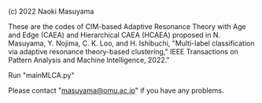 
(c) 2022 Naoki Masuyama

These are the codes of CIM-based Adaptive Resonance Theory with Age and Edge (CAEA) and Hierarchical CAEA (HCAEA)
proposed in N. Masuyama, Y. Nojima, C. K. Loo, and H. Ishibuchi,
"Multi-label classification via adaptive resonance theory-based clustering,"
IEEE Transactions on Pattern Analysis and Machine Intelligence, 2022."

Run "mainMLCA.py"

Please contact "masuyama@omu.ac.jp" if you have any problems.
